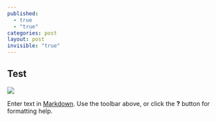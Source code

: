 ```yaml
---
published: 
  - true
  - "true"
categories: post
layout: post
invisible: "true"
---
```


## Test
![](/_posts/radiance1200px.jpg)

Enter text in [Markdown](http://daringfireball.net/projects/markdown/). Use the toolbar above, or click the **?** button for formatting help.
